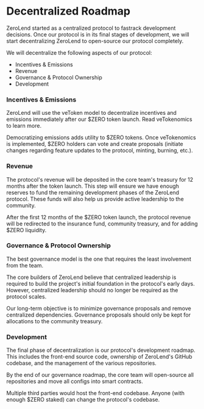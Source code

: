 # Decentralized Roadmap

ZeroLend started as a centralized protocol to fastrack development decisions. Once our protocol is in its final stages of development, we will start decentralizing ZeroLend to open-source our protocol completely.&#x20;

We will decentralize the following aspects of our protocol:&#x20;

* Incentives & Emissions
* Revenue
* Governance & Protocol Ownership
* Development

### Incentives & Emissions

ZeroLend will use the veToken model to decentralize incentives and emissions immediately after our $ZERO token launch. Read veTokenomics to learn more.&#x20;

Democratizing emissions adds utility to $ZERO tokens. Once veTokenomics is implemented, $ZERO holders can vote and create proposals (initiate changes regarding feature updates to the protocol, minting, burning, etc.).&#x20;

### Revenue

The protocol's revenue will be deposited in the core team's treasury for 12 months after the token launch. This step will ensure we have enough reserves to fund the remaining development phases of the ZeroLend protocol. These funds will also help us provide active leadership to the community.&#x20;

After the first 12 months of the $ZERO token launch, the protocol revenue will be redirected to the insurance fund, community treasury, and for adding $ZERO liquidity.&#x20;

### Governance & Protocol Ownership

The best governance model is the one that requires the least involvement from the team.&#x20;

The core builders of ZeroLend believe that centralized leadership is required to build the project's initial foundation in the protocol's early days. However, centralized leadership should no longer be required as the protocol scales.

Our long-term objective is to minimize governance proposals and remove centralized dependencies. Governance proposals should only be kept for allocations to the community treasury.

### Development

The final phase of decentralization is our protocol's development roadmap. This includes the front-end source code, ownership of ZeroLend's GitHub codebase, and the management of the various repositories.

By the end of our governance roadmap, the core team will open-source all repositories and move all configs into smart contracts.

Multiple third parties would host the front-end codebase. Anyone (with enough $ZERO staked) can change the protocol's codebase.
